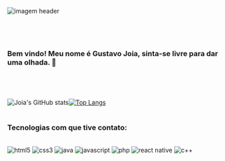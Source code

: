 <image alt="imagem header" src="https://pbs.twimg.com/profile_banners/1302399722569773061/1681703898/1080x360" />

#

<br>

### Bem vindo! Meu nome é Gustavo Joia, sinta-se livre para dar uma olhada. 👀

<br>

#

![Joia's GitHub stats](https://github-readme-stats.vercel.app/api?username=GustavoJoia&theme=dracula&show_icons=true&bg_color=00000000)[![Top Langs](https://github-readme-stats.vercel.app/api/top-langs/?username=GustavoJoia&layout=compact)](https://github.com/anuraghazra/github-readme-stats)

#

### Tecnologias com que tive contato:
<br>
<div>
    <image alt="html5" src="https://img.shields.io/badge/HTML5-E34F26?style=for-the-badge&logo=html5&logoColor=white"/>
    <image alt="css3" src="https://img.shields.io/badge/CSS3-1572B6?style=for-the-badge&logo=css3&logoColor=white"/>
    <image alt="java" src="https://img.shields.io/badge/Java-ED8B00?style=for-the-badge&logo=openjdk&logoColor=white"/>
    <image alt="javascript" src="https://img.shields.io/badge/JavaScript-F7DF1E?style=for-the-badge&logo=javascript&logoColor=black"/>
    <image alt="php" src="https://img.shields.io/badge/PHP-777BB4?style=for-the-badge&logo=php&logoColor=white"/>
    <image alt="react native" src="https://img.shields.io/badge/React_Native-20232A?style=for-the-badge&logo=react&logoColor=61DAFB"/>
    <image alt="c++" src="https://img.shields.io/badge/C%2B%2B-00599C?style=for-the-badge&logo=c%2B%2B&logoColor=white"/>
</div><br>

#

